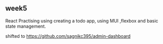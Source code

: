 ## week5

React Practising using creating a todo app, using MUI ,flexbox and basic state management.

shifted to https://github.com/sagnikc395/admin-dashboard 
